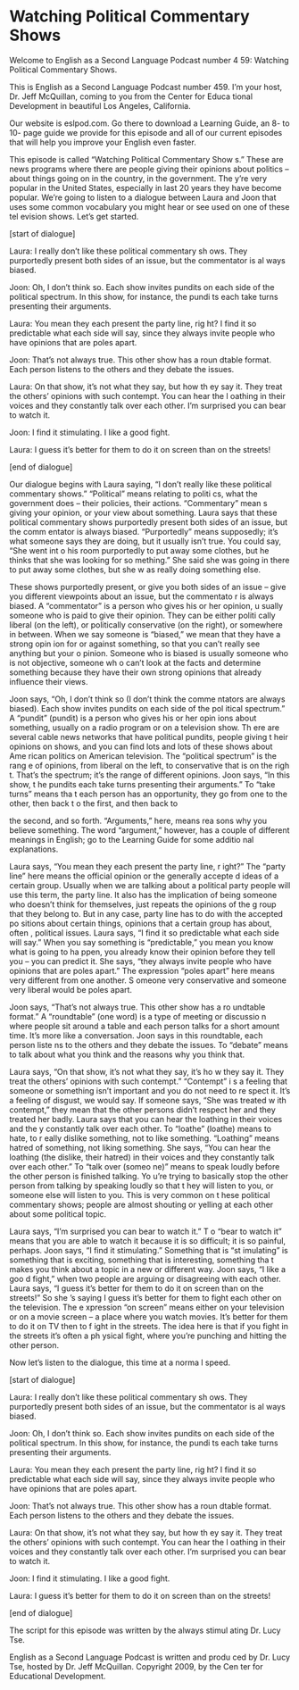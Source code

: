 # Watching Political Commentary Shows

Welcome to English as a Second Language Podcast number 4 59: Watching Political Commentary Shows.

This is English as a Second Language Podcast number 459.  I’m your host, Dr. Jeff McQuillan, coming to you from the Center for Educa tional Development in beautiful Los Angeles, California.

Our website is eslpod.com.  Go there to download a Learning Guide, an 8- to 10- page guide we provide for this episode and all of our  current episodes that will help you improve your English even faster.

This episode is called “Watching Political Commentary Show s.”  These are news programs where there are people giving their opinions about politics – about things going on in the country, in the government.  The y’re very popular in the United States, especially in last 20 years they have become popular.  We’re going to listen to a dialogue between Laura and Joon that uses some common vocabulary you might hear or see used on one of these tel evision shows.  Let’s get started.

[start of dialogue]

Laura:  I really don’t like these political commentary sh ows.  They purportedly present both sides of an issue, but the commentator is al ways biased.

Joon:  Oh, I don’t think so.  Each show invites pundits on each side of the political spectrum.  In this show, for instance, the pundi ts each take turns presenting their arguments.

Laura:  You mean they each present the party line, rig ht?  I find it so predictable what each side will say, since they always invite people who have opinions that are poles apart.

Joon:  That’s not always true.  This other show has a roun dtable format.  Each person listens to the others and they debate the issues.

Laura:  On that show, it’s not what they say, but how th ey say it.  They treat the others’ opinions with such contempt.  You can hear the l oathing in their voices and they constantly talk over each other.  I’m surprised you can bear to watch it.

 Joon:  I find it stimulating.  I like a good fight.

Laura:  I guess it’s better for them to do it on screen  than on the streets!

[end of dialogue]

Our dialogue begins with Laura saying, “I don’t really like these political commentary shows.”  “Political” means relating to politi cs, what the government does – their policies, their actions.  “Commentary” mean s giving your opinion, or your view about something.  Laura says that these political  commentary shows purportedly present both sides of an issue, but the comm entator is always biased.  “Purportedly” means supposedly; it’s what someone says they are doing, but it usually isn’t true.  You could say, “She went int o his room purportedly to put away some clothes, but he thinks that she was looking for so mething.”  She said she was going in there to put away some clothes, but she w as really doing something else.

These shows purportedly present, or give you both sides of an issue – give you different viewpoints about an issue, but the commentato r is always biased.  A “commentator” is a person who gives his or her opinion, u sually someone who is paid to give their opinion.  They can be either politi cally liberal (on the left), or politically conservative (on the right), or somewhere in between.  When we say someone is “biased,” we mean that they have a strong opin ion for or against something, so that you can’t really see anything but your o pinion.  Someone who is biased is usually someone who is not objective, someone wh o can’t look at the facts and determine something because they have their own strong opinions that already influence their views.

Joon says, “Oh, I don’t think so (I don’t think the comme ntators are always biased).  Each show invites pundits on each side of the pol itical spectrum.”  A “pundit” (pundit) is a person who gives his or her opin ions about something, usually on a radio program or on a television show.  Th ere are several cable news networks that have political pundits, people giving t heir opinions on shows, and you can find lots and lots of these shows about Ame rican politics on American television.  The “political spectrum” is the rang e of opinions, from liberal on the left, to conservative that is on the righ t.  That’s the spectrum; it’s the range of different opinions.  Joon says, “In this show, t he pundits each take turns presenting their arguments.”  To “take turns” means tha t each person has an opportunity, they go from one to the other, then back t o the first, and then back to

 the second, and so forth.  “Arguments,” here, means rea sons why you believe something.  The word “argument,” however, has a couple of different meanings in English; go to the Learning Guide for some additio nal explanations.

Laura says, “You mean they each present the party line, r ight?”  The “party line” here means the official opinion or the generally accepte d ideas of a certain group.  Usually when we are talking about a political party people will use this term, the party line.  It also has the implication of being someone who doesn’t think for themselves, just repeats the opinions of the g roup that they belong to. But in any case, party line has to do with the accepted po sitions about certain things, opinions that a certain group has about, often , political issues.  Laura says, “I find it so predictable what each side will say.”  When you say something is “predictable,” you mean you know what is going to ha ppen, you already know their opinion before they tell you – you can predict it.   She says, “they always invite people who have opinions that are poles apart.”  The expression “poles apart” here means very different from one another.  S omeone very conservative and someone very liberal would be poles apart.

Joon says, “That’s not always true.  This other show has a ro undtable format.”  A “roundtable” (one word) is a type of meeting or discussio n where people sit around a table and each person talks for a short amount time.  It’s more like a conversation.  Joon says in this roundtable, each person liste ns to the others and they debate the issues.  To “debate” means to talk about  what you think and the reasons why you think that.

Laura says, “On that show, it’s not what they say, it’s ho w they say it.  They treat the others’ opinions with such contempt.”  “Contempt” i s a feeling that someone or something isn’t important and you do not need to re spect it.  It’s a feeling of disgust, we would say.  If someone says, “She was treated w ith contempt,” they mean that the other persons didn’t respect her and they treated her badly.  Laura says that you can hear the loathing in their voices and the y constantly talk over each other.  To “loathe” (loathe) means to hate, to r eally dislike something, not to like something.  “Loathing” means hatred of something,  not liking something. She says, “You can hear the loathing (the dislike, their hatred) in their voices and they constantly talk over each other.”  To “talk over (someo ne)” means to speak loudly before the other person is finished talking.  Yo u’re trying to basically stop the other person from talking by speaking loudly so that t hey will listen to you, or someone else will listen to you.  This is very common on t hese political commentary shows; people are almost shouting or yelling at  each other about some political topic.

 Laura says, “I’m surprised you can bear to watch it.”  T o “bear to watch it” means that you are able to watch it because it is so difficult; it is so painful, perhaps. Joon says, “I find it stimulating.”  Something that is “st imulating” is something that is exciting, something that is interesting, something tha t makes you think about a topic in a new or different way.  Joon says, “I like a goo d fight,” when two people are arguing or disagreeing with each other.  Laura says,  “I guess it’s better for them to do it on screen than on the streets!”  So she ’s saying I guess it’s better for them to fight each other on the television.  The e xpression “on screen” means either on your television or on a movie screen – a place where you watch movies.  It’s better for them to do it on TV then to f ight in the streets.  The idea here is that if you fight in the streets it’s often a ph ysical fight, where you’re punching and hitting the other person.

Now let’s listen to the dialogue, this time at a norma l speed.

[start of dialogue]

Laura:  I really don’t like these political commentary sh ows.  They purportedly present both sides of an issue, but the commentator is al ways biased.

Joon:  Oh, I don’t think so.  Each show invites pundits on each side of the political spectrum.  In this show, for instance, the pundi ts each take turns presenting their arguments.

Laura:  You mean they each present the party line, rig ht?  I find it so predictable what each side will say, since they always invite people who have opinions that are poles apart.

Joon:  That’s not always true.  This other show has a roun dtable format.  Each person listens to the others and they debate the issues.

Laura:  On that show, it’s not what they say, but how th ey say it.  They treat the others’ opinions with such contempt.  You can hear the l oathing in their voices and they constantly talk over each other.  I’m surprised you can bear to watch it.

Joon:  I find it stimulating.  I like a good fight.

Laura:  I guess it’s better for them to do it on screen  than on the streets!

 [end of dialogue]

The script for this episode was written by the always stimul ating Dr. Lucy Tse.



English as a Second Language Podcast is written and produ ced by Dr. Lucy Tse, hosted by Dr. Jeff McQuillan.  Copyright 2009, by the Cen ter for Educational Development.

